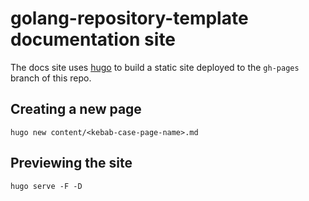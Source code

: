<!--
 Copyright 2025 Dimitri Koshkin. All rights reserved.
 SPDX-License-Identifier: Apache-2.0
-->

# golang-repository-template documentation site

The docs site uses [hugo](https://gohugo.io/) to build a static site deployed to the `gh-pages` branch of this repo.

## Creating a new page

`hugo new content/<kebab-case-page-name>.md`

## Previewing the site

`hugo serve -F -D`
